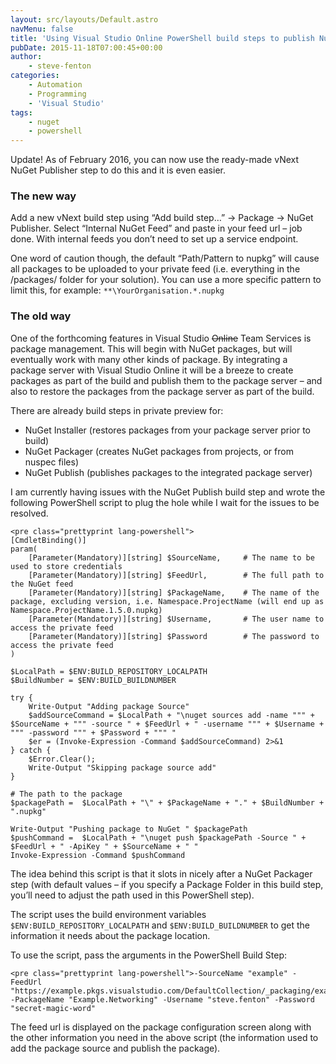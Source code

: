 ```yaml
---
layout: src/layouts/Default.astro
navMenu: false
title: 'Using Visual Studio Online PowerShell build steps to publish NuGet packages'
pubDate: 2015-11-18T07:00:45+00:00
author:
    - steve-fenton
categories:
    - Automation
    - Programming
    - 'Visual Studio'
tags:
    - nuget
    - powershell
---
```


Update! As of February 2016, you can now use the ready-made vNext NuGet Publisher step to do this and it is even easier.

### The new way

Add a new vNext build step using “Add build step…” -&gt; Package -&gt; NuGet Publisher. Select “Internal NuGet Feed” and paste in your feed url – job done. With internal feeds you don’t need to set up a service endpoint.

One word of caution though, the default “Path/Pattern to nupkg” will cause all packages to be uploaded to your private feed (i.e. everything in the /packages/ folder for your solution). You can use a more specific pattern to limit this, for example: `**\YourOrganisation.*.nupkg`

### The old way

One of the forthcoming features in Visual Studio <del datetime="2015-11-19T16:28:32+00:00">Online</del> Team Services is package management. This will begin with NuGet packages, but will eventually work with many other kinds of package. By integrating a package server with Visual Studio Online it will be a breeze to create packages as part of the build and publish them to the package server – and also to restore the packages from the package server as part of the build.

There are already build steps in private preview for:

- NuGet Installer (restores packages from your package server prior to build)
- NuGet Packager (creates NuGet packages from projects, or from nuspec files)
- NuGet Publish (publishes packages to the integrated package server)

I am currently having issues with the NuGet Publish build step and wrote the following PowerShell script to plug the hole while I wait for the issues to be resolved.

```
<pre class="prettyprint lang-powershell">
[CmdletBinding()]
param(
	[Parameter(Mandatory)][string] $SourceName,		# The name to be used to store credentials
	[Parameter(Mandatory)][string] $FeedUrl,		# The full path to the NuGet feed
	[Parameter(Mandatory)][string] $PackageName,    # The name of the package, excluding version, i.e. Namespace.ProjectName (will end up as Namespace.ProjectName.1.5.0.nupkg)
	[Parameter(Mandatory)][string] $Username,       # The user name to access the private feed
	[Parameter(Mandatory)][string] $Password        # The password to access the private feed
)

$LocalPath = $ENV:BUILD_REPOSITORY_LOCALPATH
$BuildNumber = $ENV:BUILD_BUILDNUMBER

try {
	Write-Output "Adding package Source"
	$addSourceCommand = $LocalPath + "\nuget sources add -name """ + $SourceName + """ -source " + $FeedUrl + " -username """ + $Username + """ -password """ + $Password + """ "
	$er = (Invoke-Expression -Command $addSourceCommand) 2>&1
} catch {
	$Error.Clear();
	Write-Output "Skipping package source add"
}

# The path to the package
$packagePath =  $LocalPath + "\" + $PackageName + "." + $BuildNumber + ".nupkg"

Write-Output "Pushing package to NuGet " $packagePath
$pushCommand =  $LocalPath + "\nuget push $packagePath -Source " + $FeedUrl + " -ApiKey " + $SourceName + " "
Invoke-Expression -Command $pushCommand
```
The idea behind this script is that it slots in nicely after a NuGet Packager step (with default values – if you specify a Package Folder in this build step, you’ll need to adjust the path used in this PowerShell step).

The script uses the build environment variables `$ENV:BUILD_REPOSITORY_LOCALPATH` and `$ENV:BUILD_BUILDNUMBER` to get the information it needs about the package location.

To use the script, pass the arguments in the PowerShell Build Step:

```
<pre class="prettyprint lang-powershell">-SourceName "example" -FeedUrl "https://example.pkgs.visualstudio.com/DefaultCollection/_packaging/example/nuget/v3/index.json" -PackageName "Example.Networking" -Username "steve.fenton" -Password "secret-magic-word"
```
The feed url is displayed on the package configuration screen along with the other information you need in the above script (the information used to add the package source and publish the package).